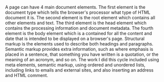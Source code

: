 A page can have 4 main document elements. The first element is the document type which tells the browser's processor what type of HTML document it is. The second element is the root element which contains all other elements and text. The third element is the head element which contains the processing information and document metadata. The fourth element is the body element which is a contained for all the content and date that is intended to be displayed on a browser's page.
Structural markup is the elements used to describe both headings and paragraphs. Semantic markup provides extra information, such as where emphasis is placed in a sentence, that something you have written is a quotation, or the meaning of an acronym, and so on.
The work I did this cycle included using meta elements, semantic markup, using ordered and unordered lists, including links to emails and external sites, and also inserting an address and HTML comment.
